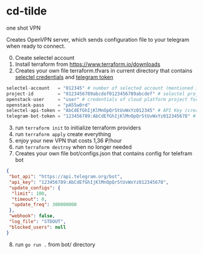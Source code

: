 # cd-tilde
one shot VPN

Creates OpenVPN server, which sends configuration file to your telegram when ready to connect.

0. Create selectel account
1. Install terraform from https://www.terraform.io/downloads
2. Creates your own file terraform.tfvars in current directory that contains [selectel credentials](https://kb.selectel.com/docs/cloud/servers/tools/how_to_use_terraform/#provider-configuration) and [telegram token](https://core.telegram.org/bots#6-botfather)
```terraform
selectel-account   = "012345" # number of selected account (mentioned in control panel )
project-id         = "0123456789abcdef0123456789abcdef" # selectel project id (shows after creating project in cloud platform)
openstack-user     = "user" # credentials of cloud platform project for openstack
openstack-pass     = "pA55w0rd"
selectel-api-token = "AbCdEfGhIjKlMnOpQrStUvWxYz012345" # API Key (creates in Setings of Control Panel)
telegram-bot-token = "123456789:AbCdEfGhIjKlMnOpQrStUvWxYz012345678" # bot token 
```
3. run `terraform init` to initialize terraform providers
4. run `terraform apply` create everything
5. enjoy your new VPN that costs 1,36 ₽/hour
6. run `terraform destroy` when no longer needed
7. Creates your own file bot/configs.json that contains config for telefram bot
```JSON
{
 "bot_api": "https://api.telegram.org/bot",
 "api_key": "123456789:AbCdEfGhIjKlMnOpQrStUvWxYz012345678",
 "update_configs": {
  "limit": 100,
  "timeout": 0,
  "update_freq": 300000000
 },
 "webhook": false,
 "log_file": "STDOUT",
 "blocked_users": null
}
```
8. run `go run .` from bot/ directory
